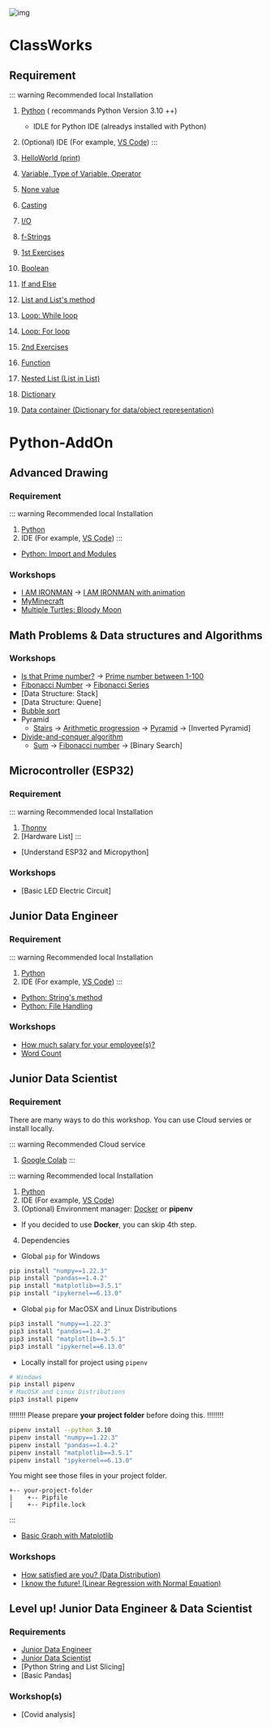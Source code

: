 ![img](favicon.ico)

# ClassWorks
 
## Requirement

::: warning Recommended local Installation
1. [Python](https://www.python.org/) ( recommands Python Version 3.10 ++)
    - IDLE for Python IDE (alreadys installed with Python)
2. (Optional) IDE (For example, [VS Code](https://code.visualstudio.com/))
:::

1. [HelloWorld (print)](./classwork/HelloWorld.md)
1. [Variable, Type of Variable, Operator](./classwork/Variable/Variable.md)
1. [None value](./classwork/NoneValue.md)
1. [Casting](./classwork/Casting.md)
1. [I/O](./classwork/IO.md)
1. [f-Strings](./classwork/FString.md)
1. [1st Exercises](./classwork/FirstEx/FirstEx.md)
1. [Boolean](./classwork/Boolean/Boolean.md)
1. [If and Else](./classwork/IFElse.md)
1. [List and List's method](./classwork/List/List.md)
1. [Loop: While loop](./classwork/WhileLoop/WhileLoop.md)
1. [Loop: For loop](./classwork/ForLoop/ForLoop.md)
1. [2nd Exercises](./classwork/SecondEx/SecondEx.md)
1. [Function](./classwork/Function.md)
1. [Nested List (List in List)](./classwork/ListInList.md)
1. [Dictionary](./classwork/Dict.md)
1. [Data container (Dictionary for data/object representation)](./classwork/DataContainer.md)

# Python-AddOn

## Advanced Drawing

### Requirement

::: warning Recommended local Installation
1. [Python](https://www.python.org/)
2. IDE (For example, [VS Code](https://code.visualstudio.com/))
:::

- [Python: Import and Modules](./addon-lesson/AdvancedDrawing/import.md)

### Workshops

- [I AM IRONMAN](./addon-lesson/AdvancedDrawing/IAmIronman-1.md) -> [I AM IRONMAN with animation](./addon-lesson/AdvancedDrawing/IAmIronman-2.md)
- [MyMinecraft](./addon-lesson/AdvancedDrawing/MyMinecraft/MyMinecraft.md)
- [Multiple Turtles: Bloody Moon](./addon-lesson/AdvancedDrawing/BloodyMoon.md)

## Math Problems & Data structures and Algorithms

### Workshops
- [Is that Prime number?](./addon-lesson/math-dsa/Prime.md) -> [Prime number between 1-100](./addon-lesson/math-dsa/Primes.md)
- [Fibonacci Number](./addon-lesson/math-dsa/fibon.md) -> [Fibonacci Series](./addon-lesson/math-dsa/fibon-s.md)
- [Data Structure: Stack]
- [Data Structure: Quene]
- [Bubble sort](./addon-lesson/math-dsa/BubbleSort.md)
- Pyramid
    - [Stairs](./addon-lesson/math-dsa/Pyramid/1.md) -> [Arithmetic progression](./addon-lesson/math-dsa/Pyramid/AP.md) -> [Pyramid](./addon-lesson/math-dsa/Pyramid/2.md) -> [Inverted Pyramid]
- [Divide-and-conquer algorithm](./addon-lesson/math-dsa/Divide-and-conquer/Index.md)
    - [Sum](./addon-lesson/math-dsa/Divide-and-conquer/Sum.md) -> [Fibonacci number](./addon-lesson/math-dsa/Divide-and-conquer/Fibon.md) -> [Binary Search]

## Microcontroller (ESP32)
### Requirement

::: warning Recommended local Installation
1. [Thonny](https://thonny.org/)
2. [Hardware List]
:::

- [Understand ESP32 and Micropython]

### Workshops
- [Basic LED Electric Circuit]


## Junior Data Engineer

### Requirement

::: warning Recommended local Installation
1. [Python](https://www.python.org/)
2. IDE (For example, [VS Code](https://code.visualstudio.com/))
:::

- [Python: String's method](./addon-lesson/DE/String.md)
- [Python: File Handling](./addon-lesson/DE/File.md)

### Workshops
- [How much salary for your employee(s)?](./addon-lesson/DE/Salary.md)
- [Word Count](./addon-lesson/DE/WordCount.md)


## Junior Data Scientist

### Requirement
There are many ways to do this workshop. You can use Cloud servies or install locally.

::: warning Recommended Cloud service
1. [Google Colab](https://colab.research.google.com/)
:::

::: warning Recommended local Installation
1. [Python](https://www.python.org/)
2. IDE (For example, [VS Code](https://code.visualstudio.com/))
3. (Optional) Environment manager: [Docker](./addon-lesson/DS/env/Docker/Index.md) or **pipenv**
 - If you decided to use **Docker**, you can skip 4th step.
4. Dependencies

- Global ```pip``` for Windows

```sh
pip install "numpy==1.22.3"
pip install "pandas==1.4.2"
pip install "matplotlib==3.5.1"
pip install "ipykernel==6.13.0"
```

- Global ```pip``` for MacOSX and Linux Distributions

```sh
pip3 install "numpy==1.22.3"
pip3 install "pandas==1.4.2"
pip3 install "matplotlib==3.5.1"
pip3 install "ipykernel==6.13.0"
```

- Locally install for project using ```pipenv```
```sh
# Windows
pip install pipenv
# MacOSX and Linux Distributions
pip3 install pipenv
```

!!!!!!!! Please prepare **your project folder** before doing this. !!!!!!!!
```sh
pipenv install --python 3.10
pipenv install "numpy==1.22.3"
pipenv install "pandas==1.4.2"
pipenv install "matplotlib==3.5.1"
pipenv install "ipykernel==6.13.0"
```
You might see those files in your project folder.

```
+-- your-project-folder
|    +-- Pipfile		
|    +-- Pipfile.lock
```

:::

- [Basic Graph with Matplotlib](./addon-lesson/DS/BasicGraph.md)

### Workshops
- [How satisfied are you? (Data Distribution)](./addon-lesson/DS/DataDis.md)
- [I know the future! (Linear Regression with Normal Equation)](./addon-lesson/DS/LR_with_NE.md)

## Level up! Junior Data Engineer & Data Scientist

### Requirements

- [Junior Data Engineer](#junior-data-engineer)
- [Junior Data Scientist](#junior-data-scientist)
- [Python String and List Slicing]
- [Basic Pandas]

### Workshop(s)

- [Covid analysis]
